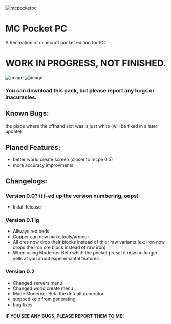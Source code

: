 ![mcpocketpc](https://github.com/user-attachments/assets/9da7669e-818f-4fd1-96f5-5f8146f3d536)
# MC Pocket PC
A Recreation of minecraft pocket edition for PC

# WORK IN PROGRESS, NOT FINISHED.

![image](https://github.com/user-attachments/assets/18f3db75-a438-4062-b37b-7c0fdedc81e6)
![image](https://github.com/user-attachments/assets/492410f7-8b1b-4a8c-a958-0176a8a3472e)

### You can download this pack, but please report any bugs or inacurasies.

## Known Bugs:
the place where the offhand slot was is just white (will be fixed in a later update)

## Planed Features:
- better world create screen (closer to mcpe 0.5)
- more accuracy improvments

## Changelogs:

### Version 0.0? (i f-ed up the version numbering, oops)
- Inital Release

### Version 0.1 ig
- Allways red beds
- Copper can now make tools/armour
- All ores now drop their blocks instead of thier raw variants (ex: Iron now drops the iron ore block instead of raw iron)
- When using Moderner Beta whith the pocket preset it now no longer yells at you about experemantal features.

### Version 0.2
- Changed servers menu
- Changed world create menu
- Made Moderner Beta the defualt generator
- stopped kelp from generating
- bug fixes

#### IF YOU SEE ANY BUGS, PLEASE REPORT THEM TO ME!
